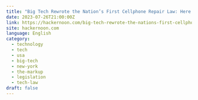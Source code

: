 ```yaml
---
title: "Big Tech Rewrote the Nation’s First Cellphone Repair Law: Here's How They Did It"
date: 2023-07-26T21:00:00Z
link: https://hackernoon.com/big-tech-rewrote-the-nations-first-cellphone-repair-law-heres-how-they-did-it?source=rss&utm_medium=RSS&utm_source=news.12bit.vn
site: hackernoon.com
language: English
category:
  - technology
  - tech
  - usa
  - big-tech
  - new-york
  - the-markup
  - legislation
  - tech-law
draft: false
---
```


